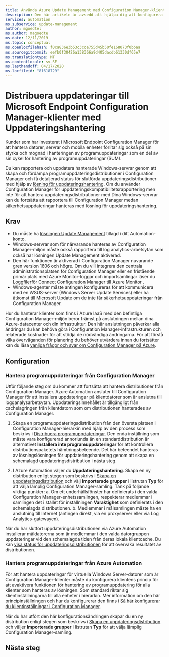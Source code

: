 ```yaml
---
title: Använda Azure Update Management med Configuration Manager-klienter
description: Den här artikeln är avsedd att hjälpa dig att konfigurera Microsoft Endpoint Configuration Manager med den här lösningen för att distribuera programuppdateringar till ConfigMgr-klienter.
services: automation
ms.subservice: update-management
author: mgoedtel
ms.author: magoedte
ms.date: 12/11/2019
ms.topic: conceptual
ms.openlocfilehash: f0ca836e3b53c3cce755d45b50fe168073f0bbaa
ms.sourcegitcommit: eefb0f30426a138366a9d405dacdb61330df65e7
ms.translationtype: MT
ms.contentlocale: sv-SE
ms.lasthandoff: 04/17/2020
ms.locfileid: "81618729"
---
```

# <a name="deploy-updates-to-microsoft-endpoint-configuration-manager-clients-with-update-management"></a>Distribuera uppdateringar till Microsoft Endpoint Configuration Manager-klienter med Uppdateringshantering

Kunder som har investerat i Microsoft Endpoint Configuration Manager för att hantera datorer, servrar och mobila enheter förlitar sig också på sin styrka och mognad i hanteringen av programuppdateringar som en del av sin cykel för hantering av programuppdateringar (SUM).

Du kan rapportera och uppdatera hanterade Windows-servrar genom att skapa och fördämpa programuppdateringsdistributioner i Configuration Manager och få detaljerad status för slutförda uppdateringsdistributioner med hjälp av [lösning för uppdateringshantering](automation-update-management.md). Om du använder Configuration Manager för uppdateringskompatibilitetsrapportering men inte för att hantera uppdateringsdistributioner med Dina Windows-servrar kan du fortsätta att rapportera till Configuration Manager medan säkerhetsuppdateringar hanteras med lösning för uppdateringshantering.

## <a name="prerequisites"></a>Krav

* Du måste ha [lösningen Update Management](automation-update-management.md) tillagd i ditt Automation-konto.
* Windows-servrar som för närvarande hanteras av Configuration Manager-miljön måste också rapportera till log analytics-arbetsytan som också har lösningen Update Management aktiverad.
* Den här funktionen är aktiverad i Configuration Manager nuvarande gren version 1606 och högre. Om du vill integrera den centrala administrationsplatsen för Configuration Manager eller en fristående primär plats med Azure Monitor-loggar och importsamlingar läser du [Loggfiler](../azure-monitor/platform/collect-sccm.md)för Connect Configuration Manager till Azure Monitor .  
* Windows-agenter måste antingen konfigureras för att kommunicera med en WSUS-server (Windows Server Update Services) eller ha åtkomst till Microsoft Update om de inte får säkerhetsuppdateringar från Configuration Manager.   

Hur du hanterar klienter som finns i Azure IaaS med den befintliga Configuration Manager-miljön beror främst på anslutningen mellan dina Azure-datacenter och din infrastruktur. Den här anslutningen påverkar alla ändringar du kan behöva göra i Configuration Manager-infrastrukturen och relaterade kostnader för att stödja de nödvändiga ändringarna. För att förstå vilka överväganden för planering du behöver utvärdera innan du fortsätter kan du läsa [vanliga frågor och svar om Configuration Manager på Azure](https://docs.microsoft.com/configmgr/core/understand/configuration-manager-on-azure#networking).

## <a name="configuration"></a>Konfiguration

### <a name="manage-software-updates-from-configuration-manager"></a>Hantera programuppdateringar från Configuration Manager 

Utför följande steg om du kommer att fortsätta att hantera distributioner från Configuration Manager. Azure Automation ansluter till Configuration Manager för att installera uppdateringar på klientdatorer som är anslutna till logganalysarbetsytan. Uppdateringsinnehållet är tillgängligt från cachelagringen från klientdatorn som om distributionen hanterades av Configuration Manager.

1. Skapa en programuppdateringsdistribution från den översta platsen i Configuration Manager-hierarkin med hjälp av den process som beskrivs i [Distribuera programuppdateringar](https://docs.microsoft.com/configmgr/sum/deploy-use/deploy-software-updates). Den enda inställning som måste vara konfigurerad annorlunda än en standarddistribution är alternativet **Installera inte programuppdateringar** för att kontrollera distributionspaketets hämtningsbeteende. Det här beteendet hanteras av lösningslösningen för uppdateringshantering genom att skapa en schemalagd uppdateringsdistribution i nästa steg.

1. I Azure Automation väljer du **Uppdateringshantering**. Skapa en ny distribution enligt stegen som beskrivs i [Skapa en uppdateringsdistribution](automation-tutorial-update-management.md#schedule-an-update-deployment) och välj **Importerade grupper** i listrutan **Typ** för att välja lämplig Configuration Manager-samling. Tänk på följande viktiga punkter: a. Om ett underhållsfönster har definierats i den valda Configuration Manager-enhetssamlingen, respekterar medlemmar i samlingen det i stället för inställningen **Varaktighet** som definierats i den schemalagda distributionen.
    b. Medlemmar i målsamlingen måste ha en anslutning till Internet (antingen direkt, via en proxyserver eller via Log Analytics-gatewayen).

När du har slutfört uppdateringsdistributionen via Azure Automation installerar måldatorerna som är medlemmar i den valda datorgruppen uppdateringar vid den schemalagda tiden från deras lokala klientcache. Du kan [visa status för uppdateringsdistributionen](automation-tutorial-update-management.md#view-results-of-an-update-deployment) för att övervaka resultatet av distributionen.

### <a name="manage-software-updates-from-azure-automation"></a>Hantera programuppdateringar från Azure Automation

För att hantera uppdateringar för virtuella Windows Server-datorer som är Configuration Manager-klienter måste du konfigurera klientens princip för att avaktivera funktionen för hantering av programuppdatering för alla klienter som hanteras av lösningen. Som standard riktar sig klientinställningarna till alla enheter i hierarkin. Mer information om den här principinställningen och hur du konfigurerar den finns i [Så här konfigurerar du klientinställningar i Configuration Manager](https://docs.microsoft.com/configmgr/core/clients/deploy/configure-client-settings).

När du har utfört den här konfigurationsändringen skapar du en ny distribution enligt stegen som beskrivs i [Skapa en uppdateringsdistribution](automation-tutorial-update-management.md#schedule-an-update-deployment) och väljer **Importerade grupper** i listrutan **Typ** för att välja lämplig Configuration Manager-samling.

## <a name="next-steps"></a>Nästa steg

